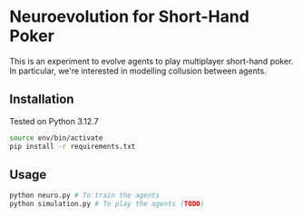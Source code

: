 # Neuroevolution for Short-Hand Poker


This is an experiment to evolve agents to play multiplayer short-hand poker. 
In particular, we're interested in modelling collusion between agents.



## Installation
Tested on Python 3.12.7
```bash
source env/bin/activate
pip install -r requirements.txt
```

## Usage
```bash
python neuro.py # To train the agents
python simulation.py # To play the agents (TODO)
```

